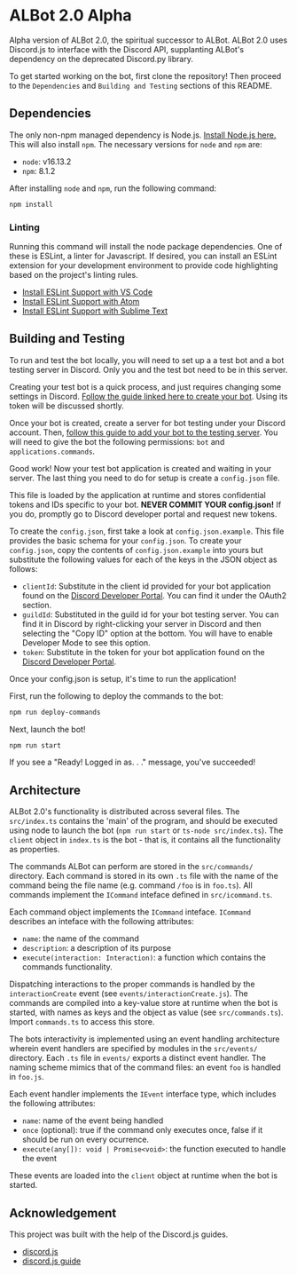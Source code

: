 
# ALBot 2.0 Alpha

Alpha version of ALBot 2.0, the spiritual successor
to ALBot. ALBot 2.0 uses Discord.js to interface with
the Discord API, supplanting ALBot's dependency on the
deprecated Discord.py library.

To get started working on the bot, first clone the repository!
Then proceed to the `Dependencies` and `Building and Testing`
sections of this README.

## Dependencies

The only non-npm managed dependency is Node.js.
[Install Node.js here.](https://nodejs.org/en/)
This will also install `npm`.
The necessary versions for `node` and `npm` are:

+ `node`: v16.13.2
+ `npm`: 8.1.2

After installing `node` and `npm`, run the following command:

```bash
npm install
```

### Linting

Running this command will install the node package dependencies.
One of these is ESLint, a linter for Javascript.
If desired, you can install an ESLint extension for your 
development environment to provide code highlighting based on 
the project's linting rules.

+ [Install ESLint Support with VS Code](https://marketplace.visualstudio.com/items?itemName=dbaeumer.vscode-eslint)
+ [Install ESLint Support with Atom](https://atom.io/packages/linter-eslint)
+ [Install ESLint Support with Sublime Text](https://packagecontrol.io/packages/ESLint)

## Building and Testing

To run and test the bot locally, you will need
to set up a a test bot and a bot testing server in Discord. Only you
and the test bot need to be in this server.

Creating your test bot is a quick process, and just requires
changing some settings in Discord. [Follow the guide linked here to
create your bot](https://discordjs.guide/preparations/setting-up-a-bot-application.html#creating-your-bot). Using its token will be discussed shortly.

Once your bot is created, create a server for bot testing
under your Discord account. Then, [follow this guide to add your bot
to the testing server](https://discordjs.guide/preparations/adding-your-bot-to-servers.html#bot-invite-links).
You will need to give the bot the following permissions:
`bot` and `applications.commands`.

Good work! Now your test bot application is created and waiting
in your server. The last thing you need to do for setup
is create a `config.json` file. 

This file is loaded by the application
at runtime and stores confidential tokens and IDs specific to your bot.
**NEVER COMMIT YOUR config.json!**
If you do, promptly go to Discord developer portal and request new tokens.

To create the `config.json`, first take a look at `config.json.example`.
This file provides the basic schema for your `config.json`. To create
your `config.json`, copy the contents of `config.json.example` into
yours but substitute the following values for each of the keys
in the JSON object as follows:

+ `clientId`: Substitute in the client id provided for your bot application found on 
the [Discord Developer Portal](https://discord.com/developers/applications).
You can find it under the OAuth2 section.
+ `guildId`: Substituted in the guild id for your bot testing server. You can find it
in Discord by right-clicking your server in Discord and then selecting the
"Copy ID" option at the bottom. You will have to enable Developer Mode to 
see this option.
+ `token`: Substitute in the token for your bot application found on the 
[Discord Developer Portal](https://discord.com/developers/applications).

Once your config.json is setup, it's time to run the application!

First, run the following to deploy the commands to the bot:

```bash
npm run deploy-commands
```

Next, launch the bot!

```bash
npm run start
```

If you see a "Ready! Logged in as. . ." message, you've succeeded!

## Architecture

ALBot 2.0's functionality is distributed across several files.
The `src/index.ts` contains the 'main' of the program, and should
be executed using node to launch the bot (`npm run start` or `ts-node src/index.ts`).
The `client` object in `index.ts`
is the bot - that is, it contains all the functionality as properties.

The commands ALBot can perform are stored in the `src/commands/` directory.
Each command is stored in its own `.ts` file with the name of the command
being the file name (e.g. command `/foo` is in `foo.ts`).
All commands implement the `ICommand` inteface defined in `src/icommand.ts`.

Each command object implements the `ICommand` inteface.
`ICommand` describes an inteface with the following attributes:
+ `name`: the name of the command
+ `description`: a description of its purpose
+ `execute(interaction: Interaction)`: a function which
contains the commands functionality.

Dispatching interactions to the proper commands is handled
by the `interactionCreate` event (see `events/interactionCreate.js`).
The commands are compiled into a key-value store at runtime
when the bot is started, with names as keys and the object
as value (see `src/commands.ts`).
Import `commands.ts` to access this store.

The bots interactivity is implemented using an event handling
architecture wherein event handlers are specified by modules
in the `src/events/` directory. Each `.ts` file in `events/` exports
a distinct event handler. The naming scheme mimics that of the 
command files: an event `foo` is handled in `foo.js`.

Each event handler implements the `IEvent` interface type,
which includes the following attributes:
+ `name`: name of the event being handled
+ `once` (optional): true if the command only executes once,
false if it should be run on every ocurrence.
+ `execute(any[]): void | Promise<void>`: the function executed to handle the event

These events are loaded into the `client` object at runtime when
the bot is started.

## Acknowledgement

This project was built with the help of the Discord.js guides.

+ [discord.js](https://discord.js.org/#/)
+ [discord.js guide](https://discordjs.guide/#before-you-begin)
